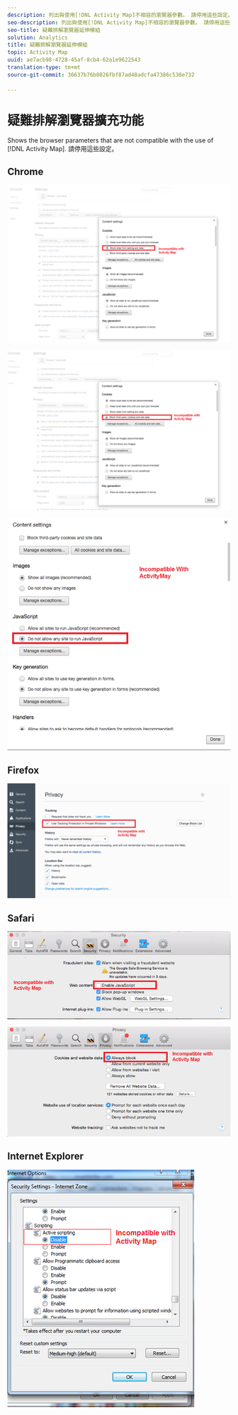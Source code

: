 ```yaml
---
description: 列出與使用[!DNL Activity Map]不相容的瀏覽器參數。 請停用這些設定。
seo-description: 列出與使用[!DNL Activity Map]不相容的瀏覽器參數。 請停用這些設定。
seo-title: 疑難排解瀏覽器延伸模組
solution: Analytics
title: 疑難排解瀏覽器延伸模組
topic: Activity Map
uuid: ae7acb98-4728-45af-8cb4-62a1e9622543
translation-type: tm+mt
source-git-commit: 36637b76b8026fbf87ad48adcfa47386c530e732

---
```



# 疑難排解瀏覽器擴充功能

Shows the browser parameters that are not compatible with the use of [!DNL Activity Map]. 請停用這些設定。

## Chrome

![](assets/Chrome1.png)

![](assets/Chrome2.png)

![](assets/Chrome3.png)

## Firefox

![](assets/Firefox.png)

## Safari

![](assets/Safari1.png)

![](assets/Safari2.png)

## Internet Explorer

![](assets/IE1.png)
